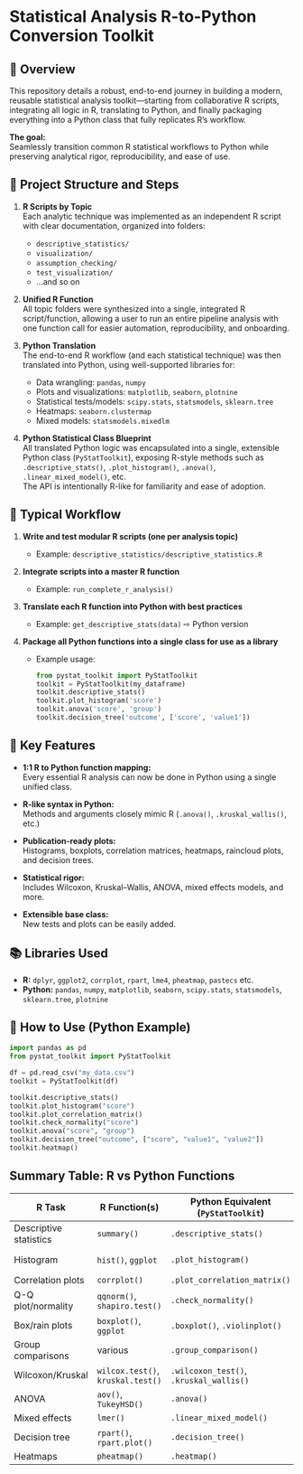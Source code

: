# Statistical Analysis R-to-Python Conversion Toolkit

## 🚀 Overview

This repository details a robust, end-to-end journey in building a modern, reusable statistical analysis toolkit—starting from collaborative R scripts, integrating all logic in R, translating to Python, and finally packaging everything into a Python class that fully replicates R’s workflow.

**The goal:**  
Seamlessly transition common R statistical workflows to Python while preserving analytical rigor, reproducibility, and ease of use.

## 📁 Project Structure and Steps

1. **R Scripts by Topic**  
   Each analytic technique was implemented as an independent R script with clear documentation, organized into folders:
   - `descriptive_statistics/`
   - `visualization/`
   - `assumption_checking/`
   - `test_visualization/`
   - ...and so on

2. **Unified R Function**  
   All topic folders were synthesized into a single, integrated R script/function, allowing a user to run an entire pipeline analysis with one function call for easier automation, reproducibility, and onboarding.

3. **Python Translation**  
   The end-to-end R workflow (and each statistical technique) was then translated into Python, using well-supported libraries for:
   - Data wrangling: `pandas`, `numpy`
   - Plots and visualizations: `matplotlib`, `seaborn`, `plotnine`
   - Statistical tests/models: `scipy.stats`, `statsmodels`, `sklearn.tree`
   - Heatmaps: `seaborn.clustermap`
   - Mixed models: `statsmodels.mixedlm`

4. **Python Statistical Class Blueprint**  
   All translated Python logic was encapsulated into a single, extensible Python class (`PyStatToolkit`), exposing R-style methods such as `.descriptive_stats()`, `.plot_histogram()`, `.anova()`, `.linear_mixed_model()`, etc.  
   The API is intentionally R-like for familiarity and ease of adoption.

## 🧭 Typical Workflow

1. **Write and test modular R scripts (one per analysis topic)**
   - Example: `descriptive_statistics/descriptive_statistics.R`

2. **Integrate scripts into a master R function**
   - Example: `run_complete_r_analysis()`

3. **Translate each R function into Python with best practices**
   - Example: `get_descriptive_stats(data)` ⇨ Python version

4. **Package all Python functions into a single class for use as a library**
   - Example usage:
     ```python
     from pystat_toolkit import PyStatToolkit
     toolkit = PyStatToolkit(my_dataframe)
     toolkit.descriptive_stats()
     toolkit.plot_histogram('score')
     toolkit.anova('score', 'group')
     toolkit.decision_tree('outcome', ['score', 'value1'])
     ```

## 🔑 Key Features

- **1:1 R to Python function mapping:**  
  Every essential R analysis can now be done in Python using a single unified class.

- **R-like syntax in Python:**  
  Methods and arguments closely mimic R (`.anova()`, `.kruskal_wallis()`, etc.)

- **Publication-ready plots:**  
  Histograms, boxplots, correlation matrices, heatmaps, raincloud plots, and decision trees.

- **Statistical rigor:**  
  Includes Wilcoxon, Kruskal–Wallis, ANOVA, mixed effects models, and more.

- **Extensible base class:**  
  New tests and plots can be easily added.

## 📚 Libraries Used

- **R:** `dplyr`, `ggplot2`, `corrplot`, `rpart`, `lme4`, `pheatmap`, `pastecs` etc.
- **Python:** `pandas`, `numpy`, `matplotlib`, `seaborn`, `scipy.stats`, `statsmodels`, `sklearn.tree`, `plotnine`

## 💾 How to Use (Python Example)

```python
import pandas as pd
from pystat_toolkit import PyStatToolkit

df = pd.read_csv("my_data.csv")
toolkit = PyStatToolkit(df)

toolkit.descriptive_stats()
toolkit.plot_histogram("score")
toolkit.plot_correlation_matrix()
toolkit.check_normality("score")
toolkit.anova("score", "group")
toolkit.decision_tree("outcome", ["score", "value1", "value2"])
toolkit.heatmap()
```

## Summary Table: R vs Python Functions

| R Task                   | R Function(s)            | Python Equivalent (`PyStatToolkit`)   | Library          |
|--------------------------|--------------------------|--------------------------------------|------------------|
| Descriptive statistics   | `summary()`              | `.descriptive_stats()`               | pandas           |
| Histogram                | `hist()`, `ggplot`       | `.plot_histogram()`                  | matplotlib, seaborn |
| Correlation plots        | `corrplot()`             | `.plot_correlation_matrix()`         | seaborn          |
| Q-Q plot/normality       | `qqnorm()`, `shapiro.test()` | `.check_normality()`               | scipy.stats      |
| Box/rain plots           | `boxplot()`, `ggplot`    | `.boxplot()`, `.violinplot()`        | seaborn          |
| Group comparisons        | various                  | `.group_comparison()`                | pandas, scipy    |
| Wilcoxon/Kruskal         | `wilcox.test()`, `kruskal.test()` | `.wilcoxon_test()`, `.kruskal_wallis()` | scipy      |
| ANOVA                    | `aov()`, `TukeyHSD()`    | `.anova()`                           | statsmodels      |
| Mixed effects            | `lmer()`                 | `.linear_mixed_model()`              | statsmodels      |
| Decision tree            | `rpart()`, `rpart.plot()`| `.decision_tree()`                   | scikit-learn     |
| Heatmaps                 | `pheatmap()`             | `.heatmap()`                         | seaborn          |




